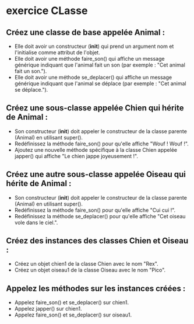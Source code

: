 # exercice CLasse

## Créez une classe de base appelée Animal :

- Elle doit avoir un constructeur (__init__) qui prend un argument nom et l'initialise comme attribut de l'objet.
- Elle doit avoir une méthode faire_son() qui affiche un message générique indiquant que l'animal fait un son (par exemple : "Cet animal fait un son.").
- Elle doit avoir une méthode se_deplacer() qui affiche un message générique indiquant que l'animal se déplace (par exemple : "Cet animal se déplace.").

## Créez une sous-classe appelée Chien qui hérite de Animal :

- Son constructeur (__init__) doit appeler le constructeur de la classe parente (Animal) en utilisant super().
- Redéfinissez la méthode faire_son() pour qu'elle affiche "Wouf ! Wouf !".
- Ajoutez une nouvelle méthode spécifique à la classe Chien appelée japper() qui affiche "Le chien jappe joyeusement !".

## Créez une autre sous-classe appelée Oiseau qui hérite de Animal :

- Son constructeur (__init__) doit appeler le constructeur de la classe parente (Animal) en utilisant super().
- Redéfinissez la méthode faire_son() pour qu'elle affiche "Cui cui !".
- Redéfinissez la méthode se_deplacer() pour qu'elle affiche "Cet oiseau vole dans le ciel.".

## Créez des instances des classes Chien et Oiseau :

- Créez un objet chien1 de la classe Chien avec le nom "Rex".
- Créez un objet oiseau1 de la classe Oiseau avec le nom "Pico".

## Appelez les méthodes sur les instances créées :

- Appelez faire_son() et se_deplacer() sur chien1.
- Appelez japper() sur chien1.
- Appelez faire_son() et se_deplacer() sur oiseau1.
